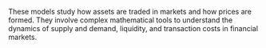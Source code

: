 These models study how assets are traded in markets and how prices are formed. They involve complex mathematical tools to understand the dynamics of supply and demand, liquidity, and transaction costs in financial markets.